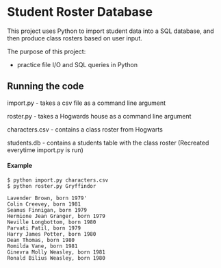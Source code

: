 # Student Roster Database
This project uses Python to import student data into a SQL database, and then produce class rosters based on user input.


The purpose of this project:
- practice file I/O and SQL queries in Python



## Running the code

import.py - takes a csv file as a command line argument

roster.py - takes a Hogwards house as a command line argument

characters.csv - contains a class roster from Hogwarts

students.db - contains a students table with the class roster (Recreated everytime import.py is run)


#### Example
```
$ python import.py characters.csv
$ python roster.py Gryffindor

Lavender Brown, born 1979'
Colin Creevey, born 1981
Seamus Finnigan, born 1979
Hermione Jean Granger, born 1979
Neville Longbottom, born 1980
Parvati Patil, born 1979
Harry James Potter, born 1980
Dean Thomas, born 1980
Romilda Vane, born 1981
Ginevra Molly Weasley, born 1981
Ronald Bilius Weasley, born 1980
```
